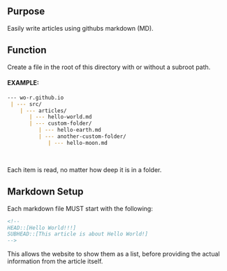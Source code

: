 ## Purpose
Easily write articles using githubs markdown (MD). 


## Function
Create a file in the root of this directory with or without a subroot path.

#### EXAMPLE:
```md
--- wo-r.github.io
 | --- src/
    | --- articles/
       | --- hello-world.md
       | --- custom-folder/
          | --- hello-earth.md
          | --- another-custom-folder/
             | --- hello-moon.md
```

<br>

Each item is read, no matter how deep it is in a folder.

## Markdown Setup
Each markdown file MUST start with the following:
```md
<!--
HEAD::[Hello World!!!]
SUBHEAD::[This article is about Hello World!]
-->
```

This allows the website to show them as a list, before providing the actual information from the article itself.